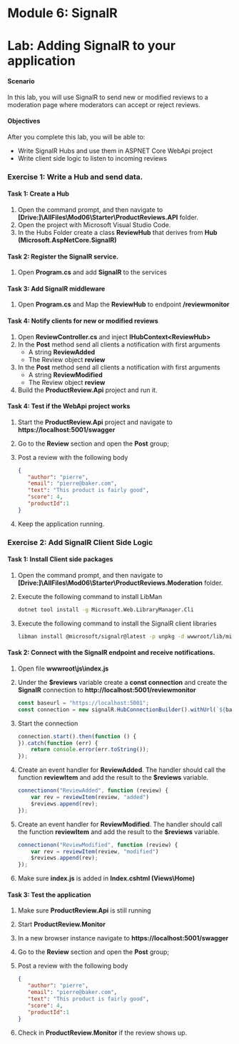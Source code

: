 
# Module 6: SignalR

# Lab: Adding SignalR to your application

#### Scenario

In this lab, you will use SignalR to send new or modified reviews to a moderation page where moderators can accept or reject reviews.

#### Objectives

After you complete this lab, you will be able to:
-	Write SignalR Hubs and use them in ASPNET Core WebApi project
-	Write client side logic to listen to incoming reviews

### Exercise 1: Write a Hub and send data.

#### Task 1: Create a Hub

1. Open the command prompt, and then navigate to **[Drive:]\AllFiles\Mod06\Starter\ProductReviews.API** folder.
2. Open the project with Microsoft Visual Studio Code.
2. In the Hubs Folder create a class **ReviewHub** that derives from **Hub (Microsoft.AspNetCore.SignalR)**

#### Task 2: Register the SignalR service.

 1. Open **Program.cs** and add **SignalR** to the services

#### Task 3: Add SignalR middleware

1. Open **Program.cs** and  Map the **ReviewHub** to endpoint **/reviewmonitor**

#### Task 4: Notify clients for new or modified reviews

1. Open **ReviewController.cs** and inject **IHubContext\<ReviewHub>**
2. In the **Post** method send all clients a notification with first arguments
   - A string **ReviewAdded**
   - The Review object **review**
3. In the **Post** method send all clients a notification with first arguments
   - A string **ReviewModified**
   - The Review object **review**
4. Build the **ProductReview.Api** project and run it.

#### Task 4: Test if the WebApi project works

1. Start the **ProductReview.Api** project and navigate to **https://localhost:5001/swagger**

2. Go to the **Review** section and open the **Post** group;

3. Post a review with the following body

   ```json
   {
      "author": "pierre",
      "email": "pierre@baker.com",
      "text": "This product is fairly good",
      "score": 4,
      "productId":1
   }
   ```

4. Keep the application running.

   

### Exercise 2: Add SignalR Client Side Logic

#### Task 1: Install Client side packages

1. Open the command prompt, and then navigate to **[Drive:]\AllFiles\Mod06\Starter\ProductReviews.Moderation** folder.

2. Execute the following command to install LibMan

   ```bash
   dotnet tool install -g Microsoft.Web.LibraryManager.Cli
   ```

3. Execute the following command to install the SignalR client libraries

   ```bash
   libman install @microsoft/signalr@latest -p unpkg -d wwwroot/lib/microsoft/signalr --files dist/browser/signalr.js --files dist/browser/signalr.min.js
   ```

#### Task 2: Connect with the SignalR endpoint and receive notifications.

1. Open file **wwwroot\js\index.js**

2. Under the **$reviews** variable create a **const connection** and create the **SignalR**  connection to **http://localhost:5001/reviewmonitor**

   ```javascript
   const baseurl = "https://localhost:5001";
   const connection = new signalR.HubConnectionBuilder().withUrl(`${baseurl}/reviewmonitor`).build();
   ```
3. Start the connection

    ```javascript
    connection.start().then(function () {
    }).catch(function (err) {
        return console.error(err.toString());
    });
    ```

3. Create an event handler for **ReviewAdded**. The handler should call the function **reviewItem** and add the result to the **$reviews** variable.

   ```javascript
   connectionon("ReviewAdded", function (review) {
       var rev = reviewItem(review, "added")
       $reviews.append(rev);
   });
   ```

4. Create an event handler for **ReviewModified**. The handler should call the function **reviewItem** and add the result to the **$reviews** variable.

   ```javascript
   connectionon("ReviewModified", function (review) {
       var rev = reviewItem(review, "modified")
       $reviews.append(rev);
   });
   ```

6. Make sure **index.js** is added in **Index.cshtml (Views\Home)**

#### Task 3: Test the application


1. Make sure **ProductReview.Api** is still running

2. Start **ProductReview.Monitor**

3. In a new browser instance navigate to **https://localhost:5001/swagger**

4. Go to the **Review** section and open the **Post** group;

5. Post a review with the following body

   ```json
   {
      "author": "pierre",
      "email": "pierre@baker.com",
      "text": "This product is fairly good",
      "score": 4,
      "productId":1
   }
   ```

6. Check in  **ProductReview.Monitor** if the review shows up.